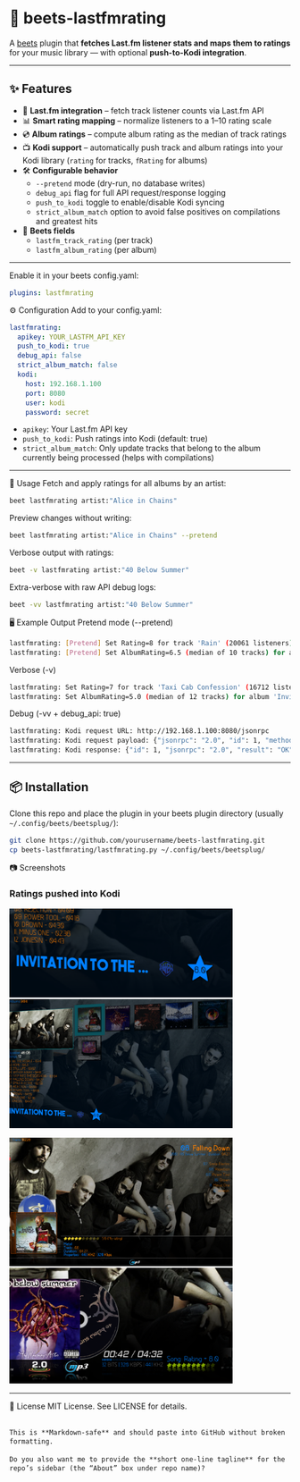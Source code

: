 # 🎵 beets-lastfmrating

A [beets](https://beets.io/) plugin that **fetches Last.fm listener stats and maps them to ratings** for your music library — with optional **push-to-Kodi integration**.

---

## ✨ Features
- 🔗 **Last.fm integration** – fetch track listener counts via Last.fm API  
- 📊 **Smart rating mapping** – normalize listeners to a 1–10 rating scale  
- 💿 **Album ratings** – compute album rating as the median of track ratings  
- 📺 **Kodi support** – automatically push track and album ratings into your Kodi library (`rating` for tracks, `fRating` for albums)  
- 🛠 **Configurable behavior**
  - `--pretend` mode (dry-run, no database writes)  
  - `debug_api` flag for full API request/response logging  
  - `push_to_kodi` toggle to enable/disable Kodi syncing  
  - `strict_album_match` option to avoid false positives on compilations and greatest hits  
- 📌 **Beets fields**
  - `lastfm_track_rating` (per track)  
  - `lastfm_album_rating` (per album)  

---
Enable it in your beets config.yaml:
```yaml
plugins: lastfmrating
```
⚙️ Configuration
Add to your config.yaml:
```yaml
lastfmrating:
  apikey: YOUR_LASTFM_API_KEY
  push_to_kodi: true
  debug_api: false
  strict_album_match: false
  kodi:
    host: 192.168.1.100
    port: 8080
    user: kodi
    password: secret
```
- `apikey`: Your Last.fm API key
- `push_to_kodi`: Push ratings into Kodi (default: true)
- `strict_album_match`: Only update tracks that belong to the album currently being processed (helps with compilations)
---
🚀 Usage
Fetch and apply ratings for all albums by an artist:
```bash
beet lastfmrating artist:"Alice in Chains"
```
Preview changes without writing:
```bash
beet lastfmrating artist:"Alice in Chains" --pretend
```
Verbose output with ratings:
```bash
beet -v lastfmrating artist:"40 Below Summer"
```
Extra-verbose with raw API debug logs:
```bash
beet -vv lastfmrating artist:"40 Below Summer"
```
🖥 Example Output
Pretend mode (--pretend)
```bash
lastfmrating: [Pretend] Set Rating=8 for track 'Rain' (20061 listeners)
lastfmrating: [Pretend] Set AlbumRating=6.5 (median of 10 tracks) for album 'The Mourning After'
```
Verbose (-v)
```bash
lastfmrating: Set Rating=7 for track 'Taxi Cab Confession' (16712 listeners)
lastfmrating: Set AlbumRating=5.0 (median of 12 tracks) for album 'Invitation to the Dance'
```
Debug (-vv + debug_api: true)
```bash
lastfmrating: Kodi request URL: http://192.168.1.100:8080/jsonrpc
lastfmrating: Kodi request payload: {"jsonrpc": "2.0", "id": 1, "method": "AudioLibrary.SetSongDetails", ...}
lastfmrating: Kodi response: {"id": 1, "jsonrpc": "2.0", "result": "OK"}
```

---
## 📦 Installation

Clone this repo and place the plugin in your beets plugin directory (usually `~/.config/beets/beetsplug/`):

```bash
git clone https://github.com/yourusername/beets-lastfmrating.git
cp beets-lastfmrating/lastfmrating.py ~/.config/beets/beetsplug/
```
📷 Screenshots
### Ratings pushed into Kodi
<p float="left">
  <img src="Screenshots/albumrating.png" width="400" />
  <img src="Screenshots/albumrating2.png" width="400" />
</p>
<p float="left">

  <img src="Screenshots/trackrating.png" width="400" />
  <img src="Screenshots/visualizationrating.png" width="400" />
</p>

---

📝 License
MIT License. See LICENSE for details.

```pgsql

This is **Markdown-safe** and should paste into GitHub without broken formatting.  

Do you also want me to provide the **short one-line tagline** for the repo’s sidebar (the “About” box under repo name)?
```
